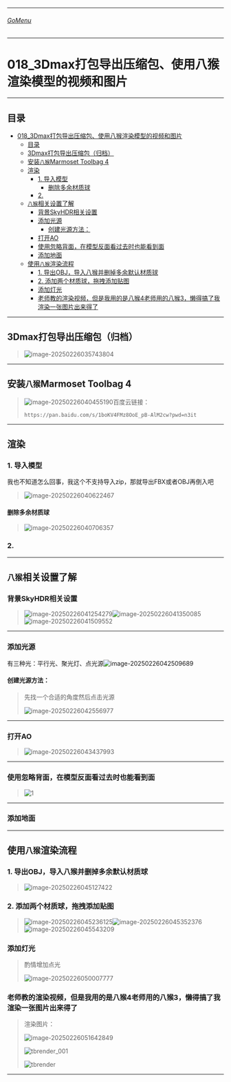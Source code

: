 ___________________________________________________________________________________________
###### [GoMenu](../3DMaxBasicsMenu.md)
___________________________________________________________________________________________
# 018_3Dmax打包导出压缩包、使用八猴渲染模型的视频和图片


___________________________________________________________________________________________


## 目录

- [018\_3Dmax打包导出压缩包、使用八猴渲染模型的视频和图片](#018_3dmax打包导出压缩包使用八猴渲染模型的视频和图片)
  - [目录](#目录)
  - [3Dmax打包导出压缩包（归档）](#3dmax打包导出压缩包归档)
  - [安装`八猴`Marmoset Toolbag 4](#安装八猴marmoset-toolbag-4)
  - [渲染](#渲染)
    - [1. 导入模型](#1-导入模型)
      - [删除多余材质球](#删除多余材质球)
    - [2.](#2)
  - [`八猴`相关设置了解](#八猴相关设置了解)
    - [背景SkyHDR相关设置](#背景skyhdr相关设置)
    - [添加光源](#添加光源)
      - [创建光源方法：](#创建光源方法)
    - [打开AO](#打开ao)
    - [使用忽略背面，在模型反面看过去时也能看到面](#使用忽略背面在模型反面看过去时也能看到面)
    - [添加地面](#添加地面)
  - [使用`八猴`渲染流程](#使用八猴渲染流程)
    - [1. 导出OBJ，导入八猴并删掉多余默认材质球](#1-导出obj导入八猴并删掉多余默认材质球)
    - [2. 添加两个材质球，拖拽添加贴图](#2-添加两个材质球拖拽添加贴图)
    - [添加灯光](#添加灯光)
    - [老师教的渲染视频，但是我用的是八猴4老师用的八猴3，懒得搞了我渲染一张图片出来得了](#老师教的渲染视频但是我用的是八猴4老师用的八猴3懒得搞了我渲染一张图片出来得了)



------

## 3Dmax打包导出压缩包（归档）

> ![image-20250226035743804](./Image/3DMaxBaseV018/image-20250226035743804.png)

------

## 安装`八猴`Marmoset Toolbag 4

> ![image-20250226040455190](./Image/3DMaxBaseV018/image-20250226040455190.png)百度云链接：
>
> ```
> https://pan.baidu.com/s/1boKV4FMz8OoE_pB-AlM2cw?pwd=n3it
> ```

------

## 渲染

### 1. 导入模型

我也不知道怎么回事，我这个不支持导入zip，那就导出FBX或者OBJ再倒入吧

> ![image-20250226040622467](./Image/3DMaxBaseV018/image-20250226040622467.png)

#### 删除多余材质球

> ![image-20250226040706357](./Image/3DMaxBaseV018/image-20250226040706357.png)

### 2. 

------

## `八猴`相关设置了解

### 背景SkyHDR相关设置

> ![image-20250226041254279](./Image/3DMaxBaseV018/image-20250226041254279.png)![image-20250226041350085](./Image/3DMaxBaseV018/image-20250226041350085.png)![image-20250226041509552](./Image/3DMaxBaseV018/image-20250226041509552.png)

------

### 添加光源

有三种光：平行光、聚光灯、点光源![image-20250226042509689](./Image/3DMaxBaseV018/image-20250226042509689.png)

#### 创建光源方法：

> 先找一个合适的角度然后点击光源
>
> ![image-20250226042556977](./Image/3DMaxBaseV018/image-20250226042556977.png)

------

### 打开AO

> ![image-20250226043437993](./Image/3DMaxBaseV018/image-20250226043437993.png)

------

### 使用忽略背面，在模型反面看过去时也能看到面

> ![1](./Image/3DMaxBaseV018/1.png)

------

### 添加地面

> 

------

## 使用`八猴`渲染流程

### 1. 导出OBJ，导入八猴并删掉多余默认材质球

> ![image-20250226045127422](./Image/3DMaxBaseV018/image-20250226045127422.png)

### 2. 添加两个材质球，拖拽添加贴图

> ![image-20250226045236125](./Image/3DMaxBaseV018/image-20250226045236125.png)![image-20250226045352376](./Image/3DMaxBaseV018/image-20250226045352376.png)![image-20250226045543209](./Image/3DMaxBaseV018/image-20250226045543209.png)

### 添加灯光

> 酌情增加点光
>
> ![image-20250226050007777](./Image/3DMaxBaseV018/image-20250226050007777.png)

### 老师教的渲染视频，但是我用的是八猴4老师用的八猴3，懒得搞了我渲染一张图片出来得了

> 渲染图片：
>
> ![image-20250226051642849](./Image/3DMaxBaseV018/image-20250226051642849.png)
>
> ![tbrender_001](./Image/3DMaxBaseV018/tbrender_001-1740518752418-1.png)
>
> ![tbrender](./Image/3DMaxBaseV018/tbrender.png)

------